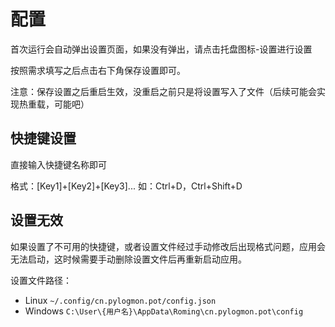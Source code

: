 # 配置

首次运行会自动弹出设置页面，如果没有弹出，请点击托盘图标-设置进行设置

按照需求填写之后点击右下角保存设置即可。

注意：保存设置之后重启生效，没重启之前只是将设置写入了文件（后续可能会实现热重载，可能吧）

## 快捷键设置

直接输入快捷键名称即可

格式：[Key1]+[Key2]+[Key3]...
如：Ctrl+D，Ctrl+Shift+D

## 设置无效

如果设置了不可用的快捷键，或者设置文件经过手动修改后出现格式问题，应用会无法启动，这时候需要手动删除设置文件后再重新启动应用。

设置文件路径：

- Linux `~/.config/cn.pylogmon.pot/config.json`
- Windows `C:\User\{用户名}\AppData\Roming\cn.pylogmon.pot\config`

<CommentService />